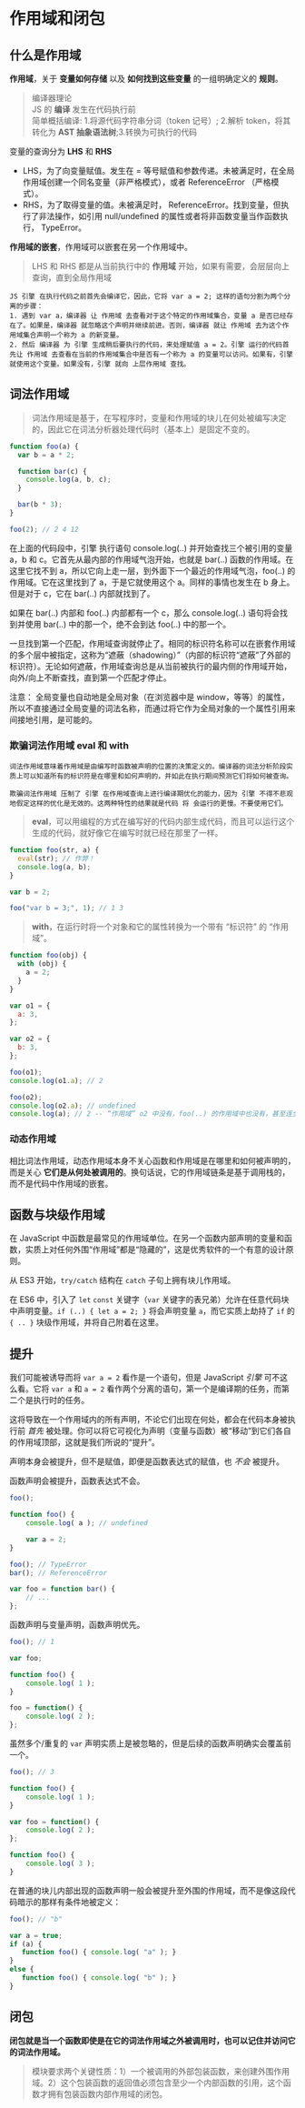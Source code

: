 # 作用域和闭包



## 什么是作用域

**作用域**，关于 **变量如何存储** 以及 **如何找到这些变量** 的一组明确定义的 **规则**。

> 编译器理论  
> JS 的 **编译** 发生在代码执行前  
> 简单概括编译: 1.将源代码字符串分词（token 记号）; 2.解析 token，将其转化为 **AST 抽象语法树**;3.转换为可执行的代码

变量的查询分为 **LHS** 和 **RHS**

- LHS，为了向变量赋值。发生在 = 等号赋值和参数传递。未被满足时，在全局作用域创建一个同名变量（非严格模式），或者 ReferenceError （严格模式）。
- RHS，为了取得变量的值。未被满足时， ReferenceError。找到变量，但执行了非法操作，如引用 null/undefined 的属性或者将非函数变量当作函数执行， TypeError。

**作用域的嵌套**，作用域可以嵌套在另一个作用域中。

> LHS 和 RHS 都是从当前执行中的 **作用域** 开始，如果有需要，会层层向上查询，直到全局作用域

```
JS 引擎 在执行代码之前首先会编译它，因此，它将 var a = 2; 这样的语句分割为两个分离的步骤：
1. 遇到 var a，编译器 让 作用域 去查看对于这个特定的作用域集合，变量 a 是否已经存在了。如果是，编译器 就忽略这个声明并继续前进。否则，编译器 就让 作用域 去为这个作用域集合声明一个称为 a 的新变量。
2. 然后 编译器 为 引擎 生成稍后要执行的代码，来处理赋值 a = 2。引擎 运行的代码首先让 作用域 去查看在当前的作用域集合中是否有一个称为 a 的变量可以访问。如果有，引擎 就使用这个变量。如果没有，引擎 就向 上层作用域 查找。
```

## 词法作用域

> 词法作用域是基于，在写程序时，变量和作用域的块儿在何处被编写决定的，因此它在词法分析器处理代码时（基本上）是固定不变的。

```js
function foo(a) {
  var b = a * 2;

  function bar(c) {
    console.log(a, b, c);
  }

  bar(b * 3);
}

foo(2); // 2 4 12
```

在上面的代码段中，引擎 执行语句 console.log(..) 并开始查找三个被引用的变量 a，b 和 c。它首先从最内部的作用域气泡开始，也就是 bar(..) 函数的作用域。在这里它找不到 a，所以它向上走一层，到外面下一个最近的作用域气泡，foo(..) 的作用域。它在这里找到了 a，于是它就使用这个 a。同样的事情也发生在 b 身上。但是对于 c，它在 bar(..) 内部就找到了。

如果在 bar(..) 内部和 foo(..) 内部都有一个 c，那么 console.log(..) 语句将会找到并使用 bar(..) 中的那一个，绝不会到达 foo(..) 中的那一个。

一旦找到第一个匹配，作用域查询就停止了。相同的标识符名称可以在嵌套作用域的多个层中被指定，这称为“遮蔽（shadowing）”（内部的标识符“遮蔽”了外部的标识符）。无论如何遮蔽，作用域查询总是从当前被执行的最内侧的作用域开始，向外/向上不断查找，直到第一个匹配才停止。

注意： 全局变量也自动地是全局对象（在浏览器中是 window，等等）的属性，所以不直接通过全局变量的词法名称，而通过将它作为全局对象的一个属性引用来间接地引用，是可能的。

### 欺骗词法作用域  eval 和 with

```
词法作用域意味着作用域是由编写时函数被声明的位置的决策定义的。编译器的词法分析阶段实质上可以知道所有的标识符是在哪里和如何声明的，并如此在执行期间预测它们将如何被查询。

欺骗词法作用域 压制了 引擎 在作用域查询上进行编译期优化的能力，因为 引擎 不得不悲观地假定这样的优化是无效的。这两种特性的结果就是代码 将 会运行的更慢。不要使用它们。
```

> **eval**，可以用编程的方式在编写好的代码内部生成代码，而且可以运行这个生成的代码，就好像它在编写时就已经在那里了一样。

```js
function foo(str, a) {
  eval(str); // 作弊！
  console.log(a, b);
}

var b = 2;

foo("var b = 3;", 1); // 1 3
```

> **with**，在运行时将一个对象和它的属性转换为一个带有 “标识符” 的 “作用域”。

```js
function foo(obj) {
  with (obj) {
    a = 2;
  }
}

var o1 = {
  a: 3,
};

var o2 = {
  b: 3,
};

foo(o1);
console.log(o1.a); // 2

foo(o2);
console.log(o2.a); // undefined
console.log(a); // 2 -- “作用域” o2 中没有，foo(..) 的作用域中也没有，甚至连全局作用域中都没有找到标识符 a，所以当 a = 2 被执行时，其结果就是自动全局变量被创建
```

### 动态作用域

相比词法作用域，动态作用域本身不关心函数和作用域是在哪里和如何被声明的，而是关心 **它们是从何处被调用的**。换句话说，它的作用域链条是基于调用栈的，而不是代码中作用域的嵌套。



## 函数与块级作用域

在 JavaScript 中函数是最常见的作用域单位。在另一个函数内部声明的变量和函数，实质上对任何外围“作用域”都是“隐藏的”，这是优秀软件的一个有意的设计原则。

从 ES3 开始，`try/catch` 结构在 `catch` 子句上拥有块儿作用域。

在 ES6 中，引入了 `let` `const` 关键字（`var` 关键字的表兄弟）允许在任意代码块中声明变量。`if (..) { let a = 2; }` 将会声明变量 `a`，而它实质上劫持了 `if` 的 `{ .. }` 块级作用域，并将自己附着在这里。



## 提升

我们可能被诱导而将 `var a = 2` 看作是一个语句，但是 JavaScript *引擎* 可不这么看。它将 `var a` 和 `a = 2` 看作两个分离的语句，第一个是编译期的任务，而第二个是执行时的任务。

这将导致在一个作用域内的所有声明，不论它们出现在何处，都会在代码本身被执行前 *首先* 被处理。你可以将它可视化为声明（变量与函数）被“移动”到它们各自的作用域顶部，这就是我们所说的“提升”。

声明本身会被提升，但不是赋值，即便是函数表达式的赋值，也 *不会* 被提升。

函数声明会被提升，函数表达式不会。

```js
foo();

function foo() {
	console.log( a ); // undefined

	var a = 2;
}
```

```js
foo(); // TypeError
bar(); // ReferenceError

var foo = function bar() {
	// ...
};
```

函数声明与变量声明，函数声明优先。

```js
foo(); // 1

var foo;

function foo() {
	console.log( 1 );
}

foo = function() {
	console.log( 2 );
};
```

虽然多个/重复的 `var` 声明实质上是被忽略的，但是后续的函数声明确实会覆盖前一个。

```js
foo(); // 3

function foo() {
	console.log( 1 );
}

var foo = function() {
	console.log( 2 );
};

function foo() {
	console.log( 3 );
}
```

在普通的块儿内部出现的函数声明一般会被提升至外围的作用域，而不是像这段代码暗示的那样有条件地被定义：

```js
foo(); // "b"

var a = true;
if (a) {
   function foo() { console.log( "a" ); }
}
else {
   function foo() { console.log( "b" ); }
}
```



## 闭包

**闭包就是当一个函数即使是在它的词法作用域之外被调用时，也可以记住并访问它的词法作用域。**

> 模块要求两个关键性质：1）一个被调用的外部包装函数，来创建外围作用域。2）这个包装函数的返回值必须包含至少一个内部函数的引用，这个函数才拥有包装函数内部作用域的闭包。

